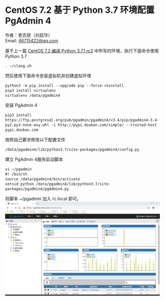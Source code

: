 # CentOS 7.2 基于 Python 3.7 环境配置 PgAdmin 4
作者：老农民（刘启华）  
Email: 46715422@qq.com
  
基于上一篇 [CentOS 7.2 编译 Python 3.7.1 rc2](20181018_01.md) 中所写的环境，执行下面命令使用 Python 3.7
    
    . ~/clang.sh
    
然后使用下面命令安装虚拟机并创建虚拟环境  
    
    python3 -m pip install --upgrade pip --force-reinstall
    pip3 install virtualenv
	virtualenv /data/pgadmin4
    
安装 PgAdmin 4  
    
    pip3 install https://ftp.postgresql.org/pub/pgadmin/pgadmin4/v3.4/pip/pgadmin4-3.4-py2.py3-none-any.whl -i http://pypi.douban.com/simple/ --trusted-host pypi.douban.com
    
按照自己要求修改以下配置文件  
    
    /data/pgadmin4/lib/python3.7/site-packages/pgadmin4/config.py
    
建立 PgAdmin 4服务启动脚本  
    
    vi ~/pgadmin
    #! /bin/sh
    source /data/pgadmin4/bin/activate
    setsid python /data/pgadmin4/lib/python3.7/site-packages/pgadmin4/pgAdmin4.py
    	
将脚本 ~/pgadmin 加入 rc.local 即可。
![image](images/pgadmin4.jpg)